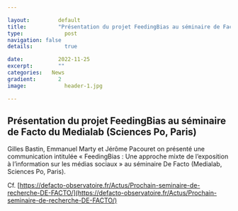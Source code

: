 ```yaml
---

layout:			default
title:  		"Présentation du projet FeedingBias au séminaire de Facto du Medialab (Sciences Po, Paris)"
type:			  post
navigation: false
details:		  true

date:   		2022-11-25
excerpt: 		""
categories:   News
gradient: 		2
image: 			  header-1.jpg

---
```


## Présentation du projet FeedingBias au séminaire de Facto du Medialab (Sciences Po, Paris)

Gilles Bastin, Emmanuel Marty et Jérôme Pacouret on présenté une communication intitulée « FeedingBias : Une approche mixte de l’exposition à l’information sur les médias sociaux » au séminaire De Facto (Medialab, Sciences Po, Paris).

Cf. [https://defacto-observatoire.fr/Actus/Prochain-seminaire-de-recherche-DE-FACTO/](https://defacto-observatoire.fr/Actus/Prochain-seminaire-de-recherche-DE-FACTO/)
